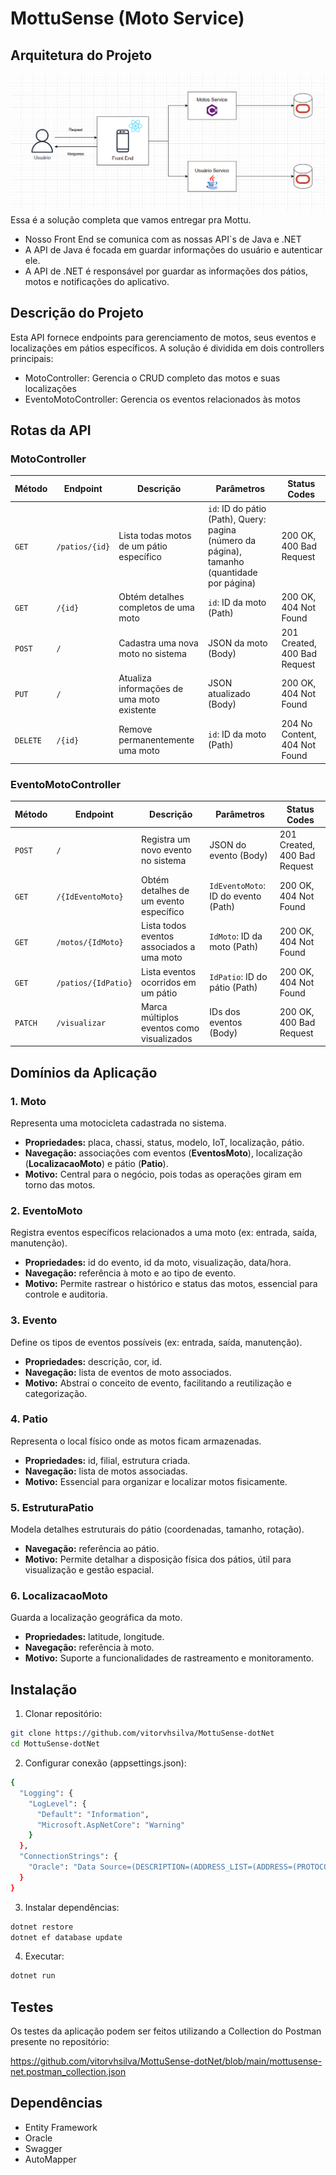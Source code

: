 # MottuSense (Moto Service)

## Arquitetura do Projeto
<img src="https://github.com/vitorvhsilva/MottuSense-dotNet/blob/main/assets/arquitetura_mottusense.png">
Essa é a solução completa que vamos entregar pra Mottu.

- Nosso Front End se comunica com as nossas API`s de Java e .NET
- A API de Java é focada em guardar informações do usuário e autenticar ele.
- A API de .NET é responsável por guardar as informações dos pátios, motos e notificações do aplicativo. 


## Descrição do Projeto
Esta API fornece endpoints para gerenciamento de motos, seus eventos e localizações em pátios específicos. A solução é dividida em dois controllers principais:
- MotoController: Gerencia o CRUD completo das motos e suas localizações
- EventoMotoController: Gerencia os eventos relacionados às motos

## Rotas da API

### MotoController

| Método | Endpoint               | Descrição                                  | Parâmetros                           | Status Codes                        |
|--------|------------------------|-------------------------------------------|--------------------------------------|-------------------------------------|
| `GET`  | `/patios/{id}`         | Lista todas motos de um pátio específico  | `id`: ID do pátio (Path), Query: pagina (número da página), tamanho (quantidade por página)            | 200 OK, 400 Bad Request             |
| `GET`  | `/{id}`                | Obtém detalhes completos de uma moto      | `id`: ID da moto (Path)             | 200 OK, 404 Not Found               |
| `POST` | `/`                    | Cadastra uma nova moto no sistema         | JSON da moto (Body)                 | 201 Created, 400 Bad Request        |
| `PUT`  | `/`                    | Atualiza informações de uma moto existente| JSON atualizado (Body)              | 200 OK, 404 Not Found               |
| `DELETE`| `/{id}`               | Remove permanentemente uma moto           | `id`: ID da moto (Path)             | 204 No Content, 404 Not Found       |

### EventoMotoController 

| Método | Endpoint               | Descrição                                  | Parâmetros                           | Status Codes                        |
|--------|------------------------|-------------------------------------------|--------------------------------------|-------------------------------------|
| `POST` | `/`                    | Registra um novo evento no sistema        | JSON do evento (Body)               | 201 Created, 400 Bad Request        |
| `GET`  | `/{IdEventoMoto}`      | Obtém detalhes de um evento específico    | `IdEventoMoto`: ID do evento (Path) | 200 OK, 404 Not Found               |
| `GET`  | `/motos/{IdMoto}`      | Lista todos eventos associados a uma moto | `IdMoto`: ID da moto (Path)         | 200 OK, 404 Not Found               |
| `GET`  | `/patios/{IdPatio}`    | Lista eventos ocorridos em um pátio       | `IdPatio`: ID do pátio (Path)       | 200 OK, 404 Not Found               |
| `PATCH`| `/visualizar`          | Marca múltiplos eventos como visualizados | IDs dos eventos (Body)              | 200 OK, 400 Bad Request             |

## Domínios da Aplicação

### 1. Moto
Representa uma motocicleta cadastrada no sistema.  

- **Propriedades:** placa, chassi, status, modelo, IoT, localização, pátio.  
- **Navegação:** associações com eventos (**EventosMoto**), localização (**LocalizacaoMoto**) e pátio (**Patio**).  
- **Motivo:** Central para o negócio, pois todas as operações giram em torno das motos.  

### 2. EventoMoto
Registra eventos específicos relacionados a uma moto (ex: entrada, saída, manutenção).  

- **Propriedades:** id do evento, id da moto, visualização, data/hora.  
- **Navegação:** referência à moto e ao tipo de evento.  
- **Motivo:** Permite rastrear o histórico e status das motos, essencial para controle e auditoria.  

### 3. Evento
Define os tipos de eventos possíveis (ex: entrada, saída, manutenção).  

- **Propriedades:** descrição, cor, id.  
- **Navegação:** lista de eventos de moto associados.  
- **Motivo:** Abstrai o conceito de evento, facilitando a reutilização e categorização.  

### 4. Patio
Representa o local físico onde as motos ficam armazenadas.  

- **Propriedades:** id, filial, estrutura criada.  
- **Navegação:** lista de motos associadas.  
- **Motivo:** Essencial para organizar e localizar motos fisicamente.  

### 5. EstruturaPatio
Modela detalhes estruturais do pátio (coordenadas, tamanho, rotação).  

- **Navegação:** referência ao pátio.  
- **Motivo:** Permite detalhar a disposição física dos pátios, útil para visualização e gestão espacial.  

### 6. LocalizacaoMoto
Guarda a localização geográfica da moto.  

- **Propriedades:** latitude, longitude.  
- **Navegação:** referência à moto.  
- **Motivo:** Suporte a funcionalidades de rastreamento e monitoramento.


## Instalação

1. Clonar repositório:
```bash
git clone https://github.com/vitorvhsilva/MottuSense-dotNet
cd MottuSense-dotNet
```

2. Configurar conexão (appsettings.json):
```bash
{
  "Logging": {
    "LogLevel": {
      "Default": "Information",
      "Microsoft.AspNetCore": "Warning"
    }
  },
  "ConnectionStrings": {
    "Oracle": "Data Source=(DESCRIPTION=(ADDRESS_LIST=(ADDRESS=(PROTOCOL=TCP)(HOST=)(PORT=))) (CONNECT_DATA=(SERVER=DEDICATED)(SID=ORCL)));User Id=;Password=;"
  }
}
```
3. Instalar dependências:
```bash
dotnet restore
dotnet ef database update
```
4. Executar:
```bash
dotnet run
```

## Testes
Os testes da aplicação podem ser feitos utilizando a Collection do Postman presente no repositório:

https://github.com/vitorvhsilva/MottuSense-dotNet/blob/main/mottusense-net.postman_collection.json

## Dependências
- Entity Framework
- Oracle
- Swagger
- AutoMapper
